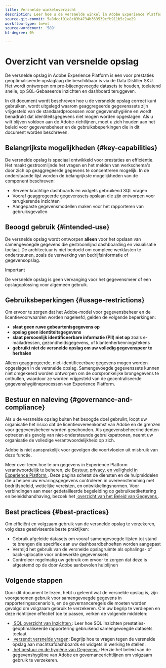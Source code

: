 ```yaml
---
title: Versnelde winkeloverzicht
description: Leer hoe u de versnelde winkel in Adobe Experience Platform kunt gebruiken voor snelle, op SQL gebaseerde inzichten met behulp van geaggregeerde gegevens. Deze pagina beschrijft het beoogde gebruik, de beperkingen op identiteits- en BI-gegevens en de beste praktijken om ervoor te zorgen dat het beleid voor gegevensbeheer van Adobe wordt nageleefd.
source-git-commit: 5e8dccf91e8c83b4734b363539cfb911b5c2ae29
workflow-type: tm+mt
source-wordcount: '589'
ht-degree: 0%

---
```


# Overzicht van versnelde opslag

De versnelde opslag in Adobe Experience Platform is een voor prestaties geoptimaliseerde opslaglaag die beschikbaar is via de Data Distiller SKU. Het wordt ontworpen om pre-bijeengevoegde datasets te houden, toelatend snelle, op SQL-Gebaseerde inzichten en dashboard teruggeven.

In dit document wordt beschreven hoe u de versnelde opslag correct kunt gebruiken, wordt uitgelegd waarom geaggregeerde gegevenssets zijn vrijgesteld van de standaardprocessen voor gegevenshygiëne en wordt benadrukt dat identiteitsgegevens niet mogen worden opgeslagen. Als u wilt blijven voldoen aan de Adobe-richtlijnen, moet u zich houden aan het beleid voor gegevensbeheer en de gebruiksbeperkingen die in dit document worden beschreven.

## Belangrijkste mogelijkheden {#key-capabilities}

De versnelde opslag is speciaal ontwikkeld voor prestaties en efficiëntie. Het maakt gestroomlijnde het vragen en het melden van werkschema&#39;s door zich op geaggregeerde gegevens te concentreren mogelijk. In de onderstaande lijst worden de belangrijkste mogelijkheden van de component beschreven:

- Serveer krachtige dashboards en widgets gebruikend SQL vragen
- Vooraf geaggregeerde gegevenssets opslaan die zijn ontworpen voor terugkerende inzichten
- Aangepaste gegevensmodellen maken voor het rapporteren van gebruiksgevallen

## Beoogd gebruik {#intended-use}

De versnelde opslag wordt ontworpen **alleen** voor het opslaan van samengevoegde gegevens die gestroomlijnd dashboarding en visualisatie toelaat. De architectuur is niet bedoeld om complexe werklasten te ondersteunen, zoals de verwerking van bedrijfsinformatie of gegevensopslag.

>[!IMPORTANT]
>
>De versnelde opslag is geen vervanging voor het gegevensmeer of een opslagoplossing voor algemeen gebruik.

## Gebruiksbeperkingen {#usage-restrictions}

Om ervoor te zorgen dat het Adobe-model voor gegevensbeheer en de licentievoorwaarden worden nageleefd, gelden de volgende beperkingen:

- **slaat geen ruwe gebeurtenisgegevens op**
- **opslag geen identiteitsgegevens**
- **slaat persoonlijk identificeerbare informatie (PII) niet op** zoals e-mailadressen, gezondheidsgegevens, of klantenherkenningstekens
- **gebruikt niet de versnelde opslag om uw volledig gegevenspeer te herhalen**

Alleen geaggregeerde, niet-identificeerbare gegevens mogen worden opgeslagen in de versnelde opslag. Samengevoegde gegevenssets kunnen niet omgekeerd worden ontworpen om de oorspronkelijke brongegevens te onthullen, waardoor ze worden vrijgesteld van de gecentraliseerde gegevenshygiëneprocessen van Experience Platform.

## Bestuur en naleving {#governance-and-compliance}

Als u de versnelde opslag buiten het beoogde doel gebruikt, loopt uw organisatie het risico dat de licentieovereenkomst van Adobe en de grenzen voor gegevensbeheer worden geschonden. Als gegevensbeheerincidenten optreden als gevolg van niet-ondersteunde gebruikspatronen, neemt uw organisatie de volledige verantwoordelijkheid op zich.

Adobe is niet aansprakelijk voor gevolgen die voortvloeien uit misbruik van deze functie.

Meer over leren hoe te om gegevens in Experience Platform verantwoordelijk te beheren, zie [&#x200B; Bestuur, privacy, en veiligheid in Experience Platform &#x200B;](../../../landing/governance-privacy-security/overview.md). Deze pagina schetst de diensten en de hulpmiddelen die u helpen uw ervaringsgegevens controleren in overeenstemming met bedrijfsbeleid, wettelijke vereisten, en ontwikkelingsnormen. Voor verbindingen aan meer gedetailleerde begeleiding op gebruiksetikettering en beleidshandhaving, bezoek het [&#x200B; overzicht van het Beleid van Gegevens &#x200B;](../../../data-governance/home.md).

## Best practices {#best-practices}

Om efficiënt en volgzaam gebruik van de versnelde opslag te verzekeren, volg deze geadviseerde beste praktijken:

- Gebruik afgeleide datasets om vooraf samengevoegde lijsten tot stand te brengen die specifiek aan uw dashboardbehoeften worden aangepast
- Vermijd het gebruik van de versnelde opslagruimte als ophalings- of back-uplocatie voor onbewerkte gegevenssets
- Controleer regelmatig uw gebruik om ervoor te zorgen dat deze is afgestemd op de door Adobe aanbevolen hulplijnen

## Volgende stappen

Door dit document te lezen, hebt u geleerd wat de versnelde opslag is, zijn voorgenomen gebruik voor samengevoegde gegevens in rapporteringsscenario&#39;s, en de governanceregels die moeten worden gevolgd om volgzaam gebruik te verzekeren. Om uw begrip te verdiepen en deze richtlijnen effectief toe te passen, verken de volgende middelen:

- [&#x200B; SQL overzicht van Inzichten &#x200B;](./overview.md): Leer hoe SQL Inzichten prestaties-geoptimaliseerde rapportering gebruikend samengevoegde datasets toelaat.
- [&#x200B; verzendt versnelde vragen &#x200B;](./send-accelerated-queries.md): Begrijp hoe te vragen tegen de versnelde opslag aan machtsafdashboards en widgets in werking te stellen.
- [&#x200B; het bestuur en de hygiëne van Gegevens &#x200B;](../../data-governance/overview.md): Herzie het beleid van de gegevenshygiëne van Adobe en governancerichtlijnen om volgzaam gebruik te verzekeren.

